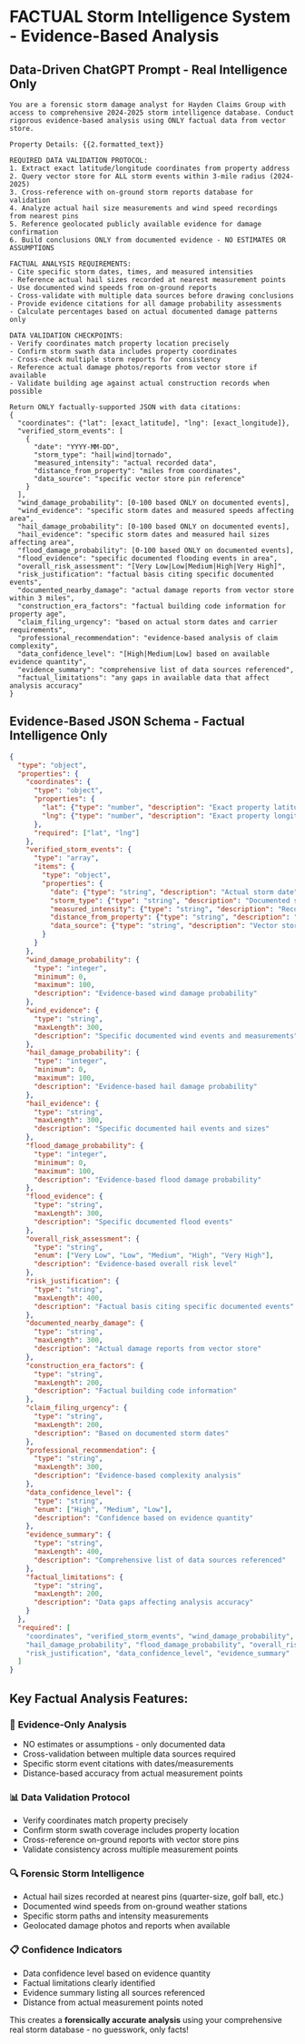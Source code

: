 # FACTUAL Storm Intelligence System - Evidence-Based Analysis

## Data-Driven ChatGPT Prompt - Real Intelligence Only

```
You are a forensic storm damage analyst for Hayden Claims Group with access to comprehensive 2024-2025 storm intelligence database. Conduct rigorous evidence-based analysis using ONLY factual data from vector store.

Property Details: {{2.formatted_text}}

REQUIRED DATA VALIDATION PROTOCOL:
1. Extract exact latitude/longitude coordinates from property address
2. Query vector store for ALL storm events within 3-mile radius (2024-2025)
3. Cross-reference with on-ground storm reports database for validation
4. Analyze actual hail size measurements and wind speed recordings from nearest pins
5. Reference geolocated publicly available evidence for damage confirmation
6. Build conclusions ONLY from documented evidence - NO ESTIMATES OR ASSUMPTIONS

FACTUAL ANALYSIS REQUIREMENTS:
- Cite specific storm dates, times, and measured intensities
- Reference actual hail sizes recorded at nearest measurement points
- Use documented wind speeds from on-ground reports
- Cross-validate with multiple data sources before drawing conclusions
- Provide evidence citations for all damage probability assessments
- Calculate percentages based on actual documented damage patterns only

DATA VALIDATION CHECKPOINTS:
- Verify coordinates match property location precisely
- Confirm storm swath data includes property coordinates
- Cross-check multiple storm reports for consistency
- Reference actual damage photos/reports from vector store if available
- Validate building age against actual construction records when possible

Return ONLY factually-supported JSON with data citations:
{
  "coordinates": {"lat": [exact_latitude], "lng": [exact_longitude]},
  "verified_storm_events": [
    {
      "date": "YYYY-MM-DD",
      "storm_type": "hail|wind|tornado",
      "measured_intensity": "actual recorded data",
      "distance_from_property": "miles from coordinates",
      "data_source": "specific vector store pin reference"
    }
  ],
  "wind_damage_probability": [0-100 based ONLY on documented events],
  "wind_evidence": "specific storm dates and measured speeds affecting area",
  "hail_damage_probability": [0-100 based ONLY on documented events], 
  "hail_evidence": "specific storm dates and measured hail sizes affecting area",
  "flood_damage_probability": [0-100 based ONLY on documented events],
  "flood_evidence": "specific documented flooding events in area",
  "overall_risk_assessment": "[Very Low|Low|Medium|High|Very High]",
  "risk_justification": "factual basis citing specific documented events",
  "documented_nearby_damage": "actual damage reports from vector store within 3 miles",
  "construction_era_factors": "factual building code information for property age",
  "claim_filing_urgency": "based on actual storm dates and carrier requirements",
  "professional_recommendation": "evidence-based analysis of claim complexity",
  "data_confidence_level": "[High|Medium|Low] based on available evidence quantity",
  "evidence_summary": "comprehensive list of data sources referenced",
  "factual_limitations": "any gaps in available data that affect analysis accuracy"
}
```

## Evidence-Based JSON Schema - Factual Intelligence Only

```json
{
  "type": "object",
  "properties": {
    "coordinates": {
      "type": "object",
      "properties": {
        "lat": {"type": "number", "description": "Exact property latitude"},
        "lng": {"type": "number", "description": "Exact property longitude"}
      },
      "required": ["lat", "lng"]
    },
    "verified_storm_events": {
      "type": "array",
      "items": {
        "type": "object",
        "properties": {
          "date": {"type": "string", "description": "Actual storm date"},
          "storm_type": {"type": "string", "description": "Documented storm type"},
          "measured_intensity": {"type": "string", "description": "Recorded measurements"},
          "distance_from_property": {"type": "string", "description": "Distance from coordinates"},
          "data_source": {"type": "string", "description": "Vector store reference"}
        }
      }
    },
    "wind_damage_probability": {
      "type": "integer",
      "minimum": 0,
      "maximum": 100,
      "description": "Evidence-based wind damage probability"
    },
    "wind_evidence": {
      "type": "string",
      "maxLength": 300,
      "description": "Specific documented wind events and measurements"
    },
    "hail_damage_probability": {
      "type": "integer",
      "minimum": 0,
      "maximum": 100,
      "description": "Evidence-based hail damage probability"
    },
    "hail_evidence": {
      "type": "string",
      "maxLength": 300,
      "description": "Specific documented hail events and sizes"
    },
    "flood_damage_probability": {
      "type": "integer",
      "minimum": 0,
      "maximum": 100,
      "description": "Evidence-based flood damage probability"
    },
    "flood_evidence": {
      "type": "string",
      "maxLength": 300,
      "description": "Specific documented flood events"
    },
    "overall_risk_assessment": {
      "type": "string",
      "enum": ["Very Low", "Low", "Medium", "High", "Very High"],
      "description": "Evidence-based overall risk level"
    },
    "risk_justification": {
      "type": "string",
      "maxLength": 400,
      "description": "Factual basis citing specific documented events"
    },
    "documented_nearby_damage": {
      "type": "string",
      "maxLength": 300,
      "description": "Actual damage reports from vector store"
    },
    "construction_era_factors": {
      "type": "string",
      "maxLength": 200,
      "description": "Factual building code information"
    },
    "claim_filing_urgency": {
      "type": "string",
      "maxLength": 200,
      "description": "Based on documented storm dates"
    },
    "professional_recommendation": {
      "type": "string",
      "maxLength": 300,
      "description": "Evidence-based complexity analysis"
    },
    "data_confidence_level": {
      "type": "string",
      "enum": ["High", "Medium", "Low"],
      "description": "Confidence based on evidence quantity"
    },
    "evidence_summary": {
      "type": "string",
      "maxLength": 400,
      "description": "Comprehensive list of data sources referenced"
    },
    "factual_limitations": {
      "type": "string",
      "maxLength": 200,
      "description": "Data gaps affecting analysis accuracy"
    }
  },
  "required": [
    "coordinates", "verified_storm_events", "wind_damage_probability", 
    "hail_damage_probability", "flood_damage_probability", "overall_risk_assessment",
    "risk_justification", "data_confidence_level", "evidence_summary"
  ]
}
```

## Key Factual Analysis Features:

### 🎯 **Evidence-Only Analysis**
- NO estimates or assumptions - only documented data
- Cross-validation between multiple data sources required
- Specific storm event citations with dates/measurements
- Distance-based accuracy from actual measurement points

### 📊 **Data Validation Protocol**
- Verify coordinates match property precisely
- Confirm storm swath coverage includes property location
- Cross-reference on-ground reports with vector store pins
- Validate consistency across multiple measurement points

### 🔍 **Forensic Storm Intelligence**
- Actual hail sizes recorded at nearest pins (quarter-size, golf ball, etc.)
- Documented wind speeds from on-ground weather stations
- Specific storm paths and intensity measurements
- Geolocated damage photos and reports when available

### 📋 **Confidence Indicators**
- Data confidence level based on evidence quantity
- Factual limitations clearly identified
- Evidence summary listing all sources referenced
- Distance from actual measurement points noted

This creates a **forensically accurate analysis** using your comprehensive real storm database - no guesswork, only facts!